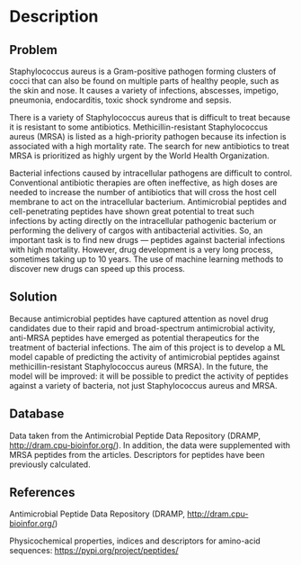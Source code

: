 # Description
## Problem
Staphylococcus aureus is a Gram-positive pathogen forming clusters of cocci that can also be found on multiple
parts of healthy people, such as the skin and nose. It causes a variety of infections, abscesses, impetigo, pneumonia, endocarditis, toxic shock syndrome and sepsis.

There is a variety of Staphylococcus aureus that is difficult to treat because it is resistant to some antibiotics.
Methicillin-resistant Staphylococcus aureus (MRSA) is listed as a high-priority pathogen because its infection is associated with a high mortality rate. 
The search for new antibiotics to treat MRSA is prioritized as highly urgent by the World Health Organization.

Bacterial infections caused by intracellular pathogens are difficult to control. Conventional antibiotic therapies are often ineffective, as high doses are needed to increase the number of antibiotics that will cross the host cell membrane to act on the intracellular bacterium.
Antimicrobial peptides and cell-penetrating peptides  have shown great potential to treat such infections by acting directly on the intracellular pathogenic bacterium or performing the delivery of cargos with antibacterial activities. 
So, an important task is to find new drugs — peptides against bacterial infections with high mortality. However, drug development is a very long process, sometimes taking up to 10 years. The use of machine learning methods to discover new drugs can speed up this process. 


## Solution
Because antimicrobial peptides have captured attention as novel drug candidates due to their rapid and broad-spectrum antimicrobial activity, anti-MRSA peptides have emerged as potential therapeutics
for the treatment of bacterial infections. The aim of this project is to develop a ML model capable of predicting the activity of antimicrobial peptides against methicillin-resistant Staphylococcus aureus (MRSA). 
In the future, the model will be improved: it will be possible to predict the activity of peptides against a variety of bacteria, not just Staphylococcus aureus and MRSA.


## Database
Data taken from the Antimicrobial Peptide Data Repository (DRAMP, http://dram.cpu-bioinfor.org/).
In addition, the data were supplemented with MRSA peptides from the articles. 
Descriptors for peptides have been previously calculated.



## References
Antimicrobial Peptide Data Repository (DRAMP, http://dram.cpu-bioinfor.org/)

Physicochemical properties, indices and descriptors for amino-acid sequences: https://pypi.org/project/peptides/
